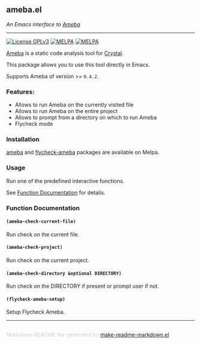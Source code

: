 ## ameba.el
*An Emacs interface to [Ameba](https://github.com/veelenga/ameba)*

---
[![License GPLv3](https://img.shields.io/badge/license-GPL_v3-green.svg)](http://www.gnu.org/licenses/gpl-3.0.html)
[![MELPA](https://melpa.org/packages/ameba-badge.svg)](https://melpa.org/#/ameba)
[![MELPA](https://melpa.org/packages/flycheck-ameba-badge.svg)](https://melpa.org/#/flycheck-ameba)

[Ameba](https://github.com/veelenga/ameba) is a static code analysis tool
for [Crystal](https://crystal-lang.org/).

This package allows you to use this tool directly in Emacs.

Supports Ameba of version >= `0.4.2`.

### Features:

* Allows to run Ameba on the currently visited file
* Allows to run Ameba on the entire project
* Allows to prompt from a directory on which to run Ameba
* Flycheck mode

### Installation

[ameba](https://melpa.org/#/ameba) and [flycheck-ameba](https://melpa.org/#/flycheck-ameba) packages are available on Melpa.

### Usage

Run one of the predefined interactive functions.

See [Function Documentation](#function-documentation) for details.

### Function Documentation


#### `(ameba-check-current-file)`

Run check on the current file.

#### `(ameba-check-project)`

Run check on the current project.

#### `(ameba-check-directory &optional DIRECTORY)`

Run check on the DIRECTORY if present or prompt user if not.

#### `(flycheck-ameba-setup)`

Setup Flycheck Ameba.

-----
<div style="padding-top:15px;color: #d0d0d0;">
Markdown README file generated by
<a href="https://github.com/mgalgs/make-readme-markdown">make-readme-markdown.el</a>
</div>
